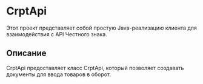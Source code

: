 # CrptApi

Этот проект представляет собой простую Java-реализацию клиента для взаимодействия с API Честного знака.

## Описание

CrptApi предоставляет класс CrptApi, который позволяет создавать документы для ввода товаров в оборот. 

